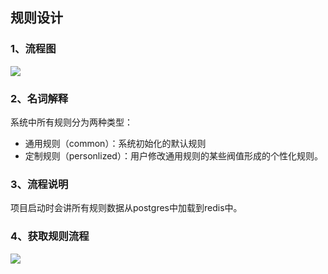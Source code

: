## 规则设计
### 1、流程图

![](D:\中交\多层级数据汇聚\ETL流程\规则.png)

### 2、名词解释
系统中所有规则分为两种类型：
- 通用规则（common）：系统初始化的默认规则
- 定制规则（personlized）：用户修改通用规则的某些阀值形成的个性化规则。
### 3、流程说明

项目启动时会讲所有规则数据从postgres中加载到redis中。

### 4、获取规则流程

![](D:\中交\多层级数据汇聚\ETL流程\获取规则.png)